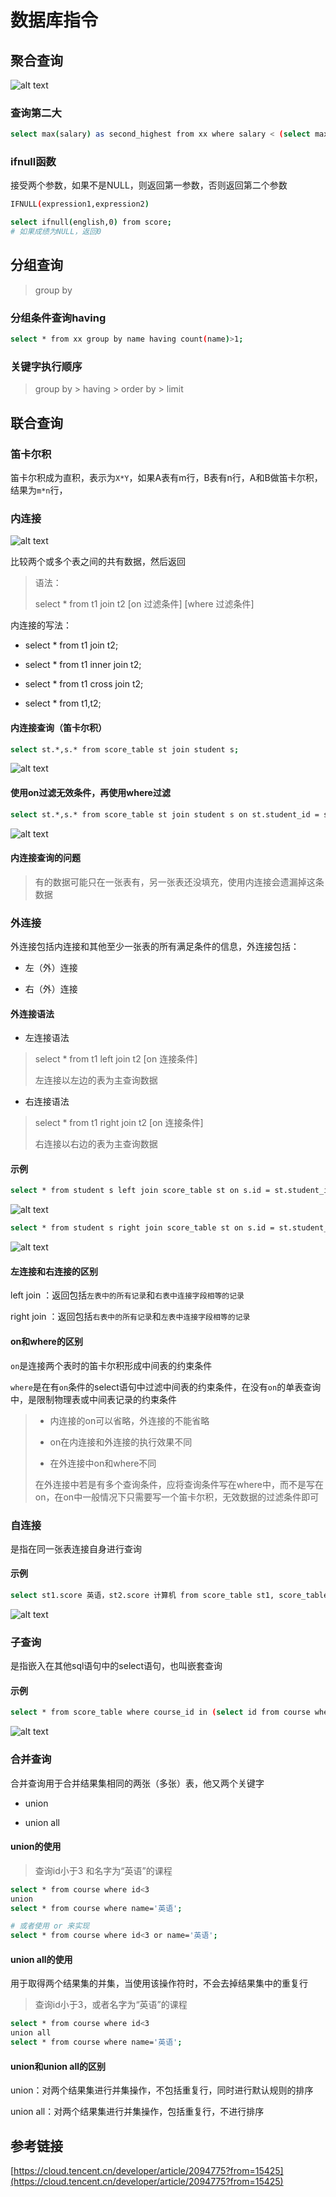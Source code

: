 # 数据库指令

## 聚合查询

![alt text](image.png)

### 查询第二大
```sh
select max(salary) as second_highest from xx where salary < (select max(salary) from xx)
```

### ifnull函数
接受两个参数，如果不是NULL，则返回第一参数，否则返回第二个参数

```sh
IFNULL(expression1,expression2)
```

```sh
select ifnull(english,0) from score;
# 如果成绩为NULL，返回0
```

## 分组查询
> group by

### 分组条件查询having

```sh
select * from xx group by name having count(name)>1;
```

### 关键字执行顺序

> group by > having > order by > limit


## 联合查询

### 笛卡尔积

笛卡尔积成为直积，表示为`X*Y`，如果A表有m行，B表有n行，A和B做笛卡尔积，结果为`m*n`行，

### 内连接

![alt text](image-1.png)

比较两个或多个表之间的共有数据，然后返回

> 语法：
>
> select * from t1 join t2 [on 过滤条件] [where 过滤条件]

内连接的写法：

- select * from t1 join t2;

- select * from t1 inner join t2;

- select * from t1 cross join t2;

- select * from t1,t2;

#### 内连接查询（笛卡尔积）
```sh
select st.*,s.* from score_table st join student s;
```
![alt text](image-2.png)

#### 使用on过滤无效条件，再使用where过滤
```sh
select st.*,s.* from score_table st join student s on st.student_id = s.id where s.username='张三';
```
![alt text](image-3.png)


#### 内连接查询的问题
> 有的数据可能只在一张表有，另一张表还没填充，使用内连接会遗漏掉这条数据

### 外连接

外连接包括内连接和其他至少一张表的所有满足条件的信息，外连接包括：

- 左（外）连接

- 右（外）连接

#### 外连接语法
- 左连接语法
> select * from t1 left join t2 [on 连接条件]
>
> 左连接以左边的表为主查询数据

- 右连接语法
> select * from t1 right join t2 [on 连接条件]
> 
> 右连接以右边的表为主查询数据

#### 示例

```sh
select * from student s left join score_table st on s.id = st.student_id;
```
![alt text](image-4.png)

```sh
select * from student s right join score_table st on s.id = st.student_id;
```
![alt text](image-5.png)

#### 左连接和右连接的区别

left join ：返回包括`左表中的所有记录`和`右表中连接字段相等的记录`

right join ：返回包括`右表中的所有记录`和`左表中连接字段相等的记录`

#### on和where的区别

`on`是连接两个表时的笛卡尔积形成中间表的约束条件

`where`是在有`on`条件的select语句中过滤中间表的约束条件，在没有`on`的单表查询中，是限制物理表或中间表记录的约束条件

> - 内连接的on可以省略，外连接的不能省略
>
> - on在内连接和外连接的执行效果不同
>
> - 在外连接中on和where不同
>
> 在外连接中若是有多个查询条件，应将查询条件写在where中，而不是写在on，在on中一般情况下只需要写一个笛卡尔积，无效数据的过滤条件即可

### 自连接

是指在同一张表连接自身进行查询

#### 示例

```sh
select st1.score 英语，st2.score 计算机 from score_table st1, score_table st2 where st1.student_id=st2.student_id and st1.score>st2.score;
```
![alt text](image-6.png)


### 子查询
是指嵌入在其他sql语句中的select语句，也叫嵌套查询

#### 示例
```sh
select * from score_table where course_id in (select id from course where name='计算机' or name='英语');
```

![alt text](image-7.png)

### 合并查询
合并查询用于合并结果集相同的两张（多张）表，他又两个关键字

- union

- union all

#### union的使用
> 查询id小于3 和名字为“英语”的课程
```sh
select * from course where id<3
union
select * from course where name='英语';

# 或者使用 or 来实现
select * from course where id<3 or name='英语';
```

#### union all的使用
用于取得两个结果集的并集，当使用该操作符时，不会去掉结果集中的重复行

> 查询id小于3，或者名字为“英语”的课程

```sh
select * from course where id<3
union all
select * from course where name='英语';
```

#### union和union all的区别

union：对两个结果集进行并集操作，不包括重复行，同时进行默认规则的排序

union all：对两个结果集进行并集操作，包括重复行，不进行排序




## 参考链接
[https://cloud.tencent.cn/developer/article/2094775?from=15425](https://cloud.tencent.cn/developer/article/2094775?from=15425)
